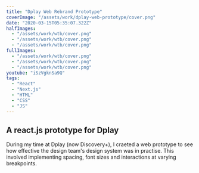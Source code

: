 ```yaml
---
title: "Dplay Web Rebrand Prototype"
coverImage: "/assets/work/dplay-web-prototype/cover.png"
date: "2020-03-15T05:35:07.322Z"
halfImages:
  - "/assets/work/wtb/cover.png"
  - "/assets/work/wtb/cover.png"
  - "/assets/work/wtb/cover.png"
fullImages:
  - "/assets/work/wtb/cover.png"
  - "/assets/work/wtb/cover.png"
  - "/assets/work/wtb/cover.png"
youtube: "iSzVgknSa9Q"
tags:
  - "React"
  - "Next.js"
  - "HTML"
  - "CSS"
  - "JS"
---
```


## A react.js prototype for Dplay

During my time at Dplay (now Discovery+), I craeted a web prototype to see how effective the design team's design system was in practise. This involved implementing spacing, font sizes and interactions at varying breakpoints.
